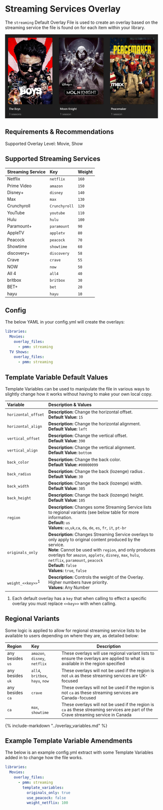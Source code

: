 # Streaming Services Overlay

The `streaming` Default Overlay File is used to create an overlay based on the streaming service the file is found on for each item within your library.

![](images/streaming.png)

## Requirements & Recommendations

Supported Overlay Level: Movie, Show

## Supported Streaming Services


| Streaming Service | Key           | Weight |
|:------------------|:--------------|:-------|
| Netflix           | `netflix`     | `160`  |
| Prime Video       | `amazon`      | `150`  |
| Disney+           | `disney`      | `140`  |
| Max               | `max`         | `130`  |
| Crunchyroll       | `Crunchyroll` | `120`  |
| YouTube           | `youtube`     | `110`  |
| Hulu              | `hulu`        | `100`  |
| Paramount+        | `paramount`   | `90`   |
| AppleTV           | `appletv`     | `80`   |
| Peacock           | `peacock`     | `70`   |
| Showtime          | `showtime`    | `60`   |
| discovery+        | `discovery`   | `58`   |
| Crave             | `crave`       | `55`   |
| NOW               | `now`         | `50`   |
| All 4             | `all4`        | `40`   |
| britbox           | `britbox`     | `30`   |
| BET+              | `bet`         | `20`   |
| hayu              | `hayu`        | `10`   |


## Config

The below YAML in your config.yml will create the overlays:

```yaml
libraries:
  Movies:
    overlay_files:
      - pmm: streaming
  TV Shows:
    overlay_files:
      - pmm: streaming
```

## Template Variable Default Values

Template Variables can be used to manipulate the file in various ways to slightly change how it works without having to make your own local copy.

| Variable                     | Description & Values                                                                                                                                                                                                                                                                                                            |
|:-----------------------------|:--------------------------------------------------------------------------------------------------------------------------------------------------------------------------------------------------------------------------------------------------------------------------------------------------------------------------------|
| `horizontal_offset`          | **Description:** Change the horizontal offset.<br>**Default Value:** `15`                                                                                                                                                                                                                                                       |
| `horizontal_align`           | **Description:** Change the horizontal alignment.<br>**Default Value:** `left`                                                                                                                                                                                                                                                  |
| `vertical_offset`            | **Description:** Change the vertical offset.<br>**Default Value:** `390`                                                                                                                                                                                                                                                        |
| `vertical_align`             | **Description:** Change the vertical alignment.<br>**Default Value:** `bottom`                                                                                                                                                                                                                                                  |
| `back_color`                 | **Description:** Change the back color.<br>**Default Value:** `#00000099`                                                                                                                                                                                                                                                       |
| `back_radius`                | **Description:** Change the back (lozenge) radius .<br>**Default Value:** `30`                                                                                                                                                                                                                                                  |
| `back_width`                 | **Description:** Change the back (lozenge) width.<br>**Default Value:** `305`                                                                                                                                                                                                                                                   |
| `back_height`                | **Description:** Change the back (lozenge) height.<br>**Default Value:** `105`                                                                                                                                                                                                                                                  |
| `region`                     | **Description:** Changes some Streaming Service lists to regional variants (see below table for more information.<br>**Default:** `us`<br>**Values:** `us`,`uk`,`ca`, `da`, `de`, `es`, `fr`, `it`, `pt-br`                                                                                                                     |
| `originals_only`             | **Description:** Changes Streaming Service overlays to only apply to original content produced by the service.<br>**Note**: Cannot be used with `region`, and only produces overlays for `amazon`, `appletv`, `disney`, `max`, `hulu`, `netflix`, `paramount`, `peacock`<br>**Default:** `false`<br>**Values:** `true`, `false` |
| `weight_<<key>>`<sup>1</sup> | **Description:** Controls the weight of the Overlay. Higher numbers have priority.<br>**Values:** Any Number                                                                                                                                                                                                                    |

1. Each default overlay has a `key` that when calling to effect a specific overlay you must replace `<<key>>` with when calling.

## Regional Variants

Some logic is applied to allow for regional streaming service lists to be available to users depending on where they are, as detailed below:

| Region           | Key                              | Description                                                                                                                         |
|:-----------------|:---------------------------------|-------------------------------------------------------------------------------------------------------------------------------------|
| any besides `us` | `amazon`, `disney`, `netflix`    | These overlays will use regional variant lists to ensure the overlays are applied to what is available in the region specified      |
| any besides `uk` | `all4`, `britbox`, `hayu`, `now` | These overlays will not be used if the region is not `uk` as these streaming services are UK-focused                                |
| any besides `ca` | `crave`                          | These overlays will not be used if the region is not `ca` as these streaming services are Canada-focused                            |
| `ca`             | `max`, `showtime`                | These overlays will not be used if the region is `ca` as these streaming services are part of the Crave streaming service in Canada |

{%
   include-markdown "../overlay_variables.md"
%}

## Example Template Variable Amendments

The below is an example config.yml extract with some Template Variables added in to change how the file works.

```yaml
libraries:
  Movies:
    overlay_files:
      - pmm: streaming
        template_variables:
          originals_only: true
          use_peacock: false
          weight_netflix: 100
```
